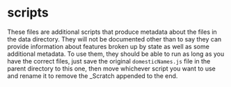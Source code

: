 # scripts

These files are additional scripts that produce metadata about the files in the data directory. They will not be documented other than to say they can provide information about features broken up by state as well as some additional metadata. To use them, they should be able to run as long as you have the correct files, just save the original `domesticNames.js` file in the parent directory to this one, then move whichever script you want to use and rename it to remove the \_Scratch appended to the end.
